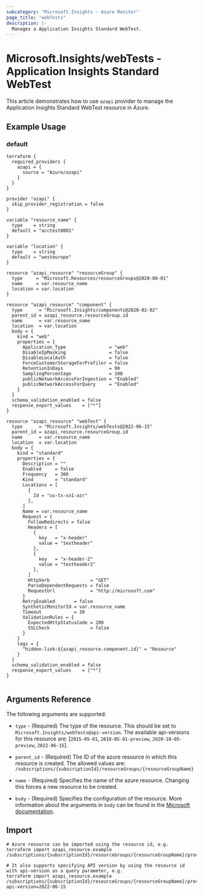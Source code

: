 ```yaml
---
subcategory: "Microsoft.Insights - Azure Monitor"
page_title: "webTests"
description: |-
  Manages a Application Insights Standard WebTest.
---
```


# Microsoft.Insights/webTests - Application Insights Standard WebTest

This article demonstrates how to use `azapi` provider to manage the Application Insights Standard WebTest resource in Azure.

## Example Usage

### default

```hcl
terraform {
  required_providers {
    azapi = {
      source = "Azure/azapi"
    }
  }
}

provider "azapi" {
  skip_provider_registration = false
}

variable "resource_name" {
  type    = string
  default = "acctest0001"
}

variable "location" {
  type    = string
  default = "westeurope"
}

resource "azapi_resource" "resourceGroup" {
  type     = "Microsoft.Resources/resourceGroups@2020-06-01"
  name     = var.resource_name
  location = var.location
}

resource "azapi_resource" "component" {
  type      = "Microsoft.Insights/components@2020-02-02"
  parent_id = azapi_resource.resourceGroup.id
  name      = var.resource_name
  location  = var.location
  body = {
    kind = "web"
    properties = {
      Application_Type                = "web"
      DisableIpMasking                = false
      DisableLocalAuth                = false
      ForceCustomerStorageForProfiler = false
      RetentionInDays                 = 90
      SamplingPercentage              = 100
      publicNetworkAccessForIngestion = "Enabled"
      publicNetworkAccessForQuery     = "Enabled"
    }
  }
  schema_validation_enabled = false
  response_export_values    = ["*"]
}

resource "azapi_resource" "webTest" {
  type      = "Microsoft.Insights/webTests@2022-06-15"
  parent_id = azapi_resource.resourceGroup.id
  name      = var.resource_name
  location  = var.location
  body = {
    kind = "standard"
    properties = {
      Description = ""
      Enabled     = false
      Frequency   = 300
      Kind        = "standard"
      Locations = [
        {
          Id = "us-tx-sn1-azr"
        },
      ]
      Name = var.resource_name
      Request = {
        FollowRedirects = false
        Headers = [
          {
            key   = "x-header"
            value = "testheader"
          },
          {
            key   = "x-header-2"
            value = "testheader2"
          },
        ]
        HttpVerb               = "GET"
        ParseDependentRequests = false
        RequestUrl             = "http://microsoft.com"
      }
      RetryEnabled       = false
      SyntheticMonitorId = var.resource_name
      Timeout            = 30
      ValidationRules = {
        ExpectedHttpStatusCode = 200
        SSLCheck               = false
      }
    }
    tags = {
      "hidden-link:${azapi_resource.component.id}" = "Resource"
    }
  }
  schema_validation_enabled = false
  response_export_values    = ["*"]
}


```



## Arguments Reference

The following arguments are supported:

* `type` - (Required) The type of the resource. This should be set to `Microsoft.Insights/webTests@api-version`. The available api-versions for this resource are: [`2015-05-01`, `2018-05-01-preview`, `2020-10-05-preview`, `2022-06-15`].

* `parent_id` - (Required) The ID of the azure resource in which this resource is created. The allowed values are:  
  `/subscriptions/{subscriptionId}/resourceGroups/{resourceGroupName}`

* `name` - (Required) Specifies the name of the azure resource. Changing this forces a new resource to be created.

* `body` - (Required) Specifies the configuration of the resource. More information about the arguments in `body` can be found in the [Microsoft documentation](https://learn.microsoft.com/en-us/azure/templates/Microsoft.Insights/webTests?pivots=deployment-language-terraform).

## Import

 ```shell
 # Azure resource can be imported using the resource id, e.g.
 terraform import azapi_resource.example /subscriptions/{subscriptionId}/resourceGroups/{resourceGroupName}/providers/Microsoft.Insights/webTests/{resourceName}
 
 # It also supports specifying API version by using the resource id with api-version as a query parameter, e.g.
 terraform import azapi_resource.example /subscriptions/{subscriptionId}/resourceGroups/{resourceGroupName}/providers/Microsoft.Insights/webTests/{resourceName}?api-version=2022-06-15
 ```
